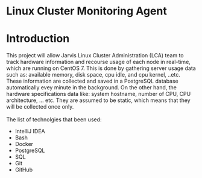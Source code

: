 # Linux Cluster Monitoring Agent
# Introduction
This project will allow Jarvis Linux Cluster Administration (LCA) team to track hardware information and recourse usage of each node in real-time, which are running on CentOS 7. This is done by gathering server usage data such as: available memory, disk space, cpu idle, and cpu kernel, ..etc. These information are collected and saved in a PostgreSQL database automatically evey minute in the background. On the other hand, the hardware specifications data like: system hostname, number of CPU, CPU architecture, ... etc. They are assumed to be static, which means that they will be collected once only. <br/> 
<br/>
The list of technolgies that been used:
  * IntelliJ IDEA
  * Bash
  * Docker
  * PostgreSQL
  * SQL
  * Git
  * GitHub
